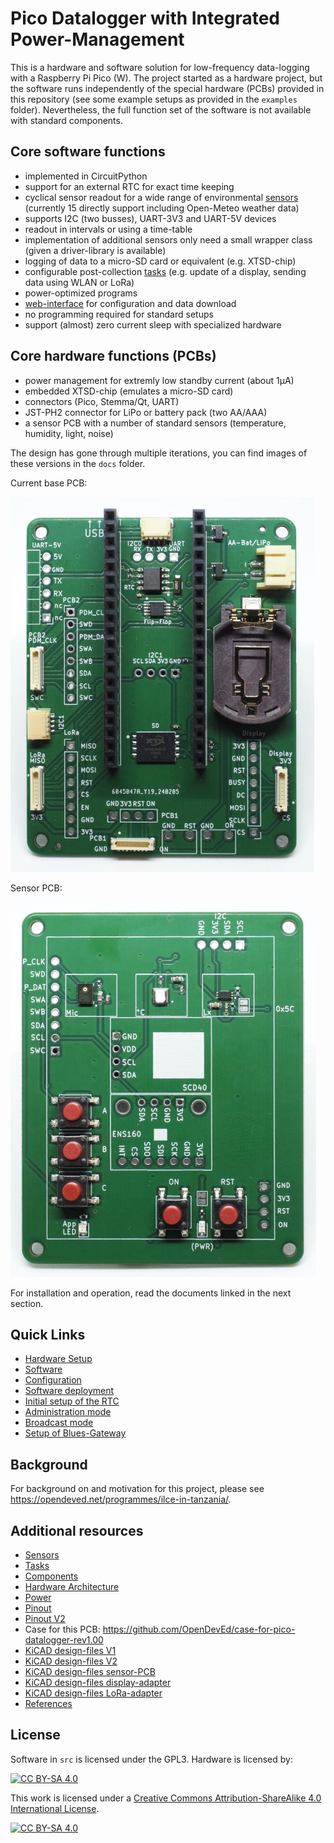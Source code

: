 Pico Datalogger with Integrated Power-Management
================================================

This is a hardware and software solution for low-frequency
data-logging with a Raspberry Pi Pico (W). The project started as a
hardware project, but the software runs independently of the special
hardware (PCBs) provided in this repository (see some example setups
as provided in the `examples` folder). Nevertheless, the full function
set of the software is not available with standard components.


Core software functions
-----------------------

  * implemented in CircuitPython
  * support for an external RTC for exact time keeping
  * cyclical sensor readout for a wide range of environmental
    [sensors](docs/sensors.md) (currently 15 directly support
    including Open-Meteo weather data)
  * supports I2C (two busses), UART-3V3 and UART-5V devices
  * readout in intervals or using a time-table
  * implementation of additional sensors only need a small wrapper class
    (given a driver-library is available)
  * logging of data to a micro-SD card or equivalent (e.g. XTSD-chip)
  * configurable post-collection [tasks](docs/tasks.md)
    (e.g. update of a display, sending data using WLAN or LoRa)
  * power-optimized programs
  * [web-interface](docs/admin_mode.md) for configuration and data download
  * no programming required for standard setups
  * support (almost) zero current sleep with specialized hardware


Core hardware functions (PCBs)
------------------------------

  * power management for extremly low standby current (about 1µA)
  * embedded XTSD-chip (emulates a micro-SD card)
  * connectors (Pico, Stemma/Qt, UART)
  * JST-PH2 connector for LiPo or battery pack (two AA/AAA)
  * a sensor PCB with a number of standard sensors
    (temperature, humidity, light, noise)

The design has gone through multiple iterations, you
can find images of these versions in the `docs` folder.

Current base PCB:

![](docs/pcb-datalogger-v2-2.jpg)

Sensor PCB:

![](docs/pcb-sensor-2.jpg)

For installation and operation, read the documents linked in the next
section.


Quick Links
-----------

  * [Hardware Setup](docs/hardware.md)
  * [Software](docs/software.md)
  * [Configuration](docs/configuration.md)
  * [Software deployment](docs/deployment.md)
  * [Initial setup of the RTC](docs/rtc_setup.md)
  * [Administration mode](docs/admin_mode.md)
  * [Broadcast mode](docs/broadcast_mode.md)
  * [Setup of Blues-Gateway](docs/blues-gateway.md)


Background
----------

For background on and motivation for this project, please see
<https://opendeved.net/programmes/ilce-in-tanzania/>.


Additional resources
--------------------

  * [Sensors](docs/sensors.md)
  * [Tasks](docs/tasks.md)
  * [Components](docs/components.md)
  * [Hardware Architecture](docs/hw_architecture.md)
  * [Power](docs/power.md)
  * [Pinout](docs/pins.md)
  * [Pinout V2](docs/pins-v2.md)
  * Case for this PCB: https://github.com/OpenDevEd/case-for-pico-datalogger-rev1.00
  * [KiCAD design-files V1](./pico-datalogger.kicad/Readme.md)
  * [KiCAD design-files V2](./pico-datalogger-v2.kicad/Readme.md)
  * [KiCAD design-files sensor-PCB](./pico-sensor-pcb.kicad/Readme.md)
  * [KiCAD design-files display-adapter](./display-adapter.kicad/Readme.md)
  * [KiCAD design-files LoRa-adapter](./lora-adapter.kicad/Readme.md)
  * [References](docs/references.md)


License
-------

Software in `src` is licensed under the GPL3. Hardware is licensed by:

[![CC BY-SA 4.0][cc-by-sa-shield]][cc-by-sa]

This work is licensed under a
[Creative Commons Attribution-ShareAlike 4.0 International
License][cc-by-sa].

[![CC BY-SA 4.0][cc-by-sa-image]][cc-by-sa]

[cc-by-sa]: http://creativecommons.org/licenses/by-sa/4.0/
[cc-by-sa-image]: https://licensebuttons.net/l/by-sa/4.0/88x31.png
[cc-by-sa-shield]:
https://img.shields.io/badge/License-CC%20BY--SA%204.0-lightgrey.svg
